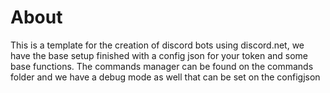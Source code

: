 # About

This is a template for the creation of discord bots using discord.net, we have the base setup finished with a config json for your token and some base functions. The commands manager can be found on the commands folder and we have a debug mode as well that can be set on the configjson